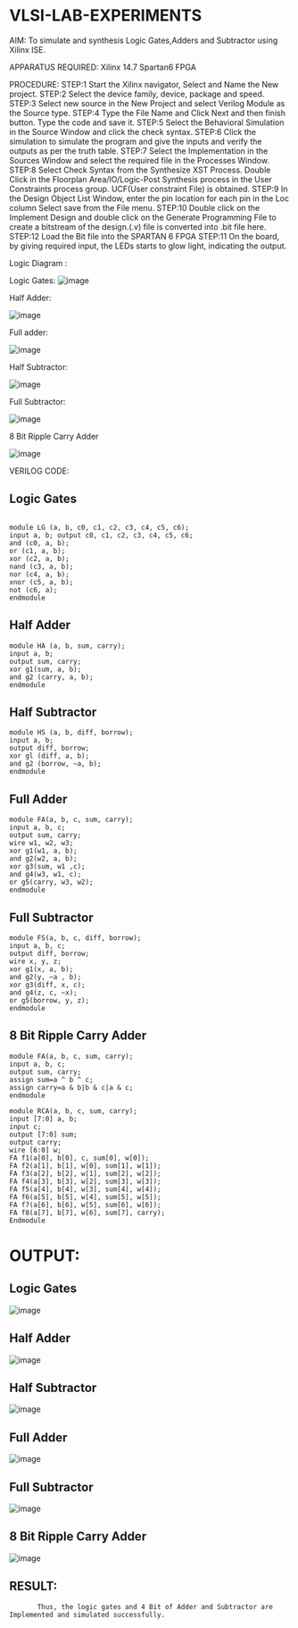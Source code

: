 # VLSI-LAB-EXPERIMENTS
AIM: To simulate and synthesis Logic Gates,Adders and Subtractor using Xilinx ISE.

APPARATUS REQUIRED: Xilinx 14.7 Spartan6 FPGA

PROCEDURE: STEP:1 Start the Xilinx navigator, Select and Name the New project. STEP:2 Select the device family, device, package and speed. STEP:3 Select new source in the New Project and select Verilog Module as the Source type. STEP:4 Type the File Name and Click Next and then finish button. Type the code and save it. STEP:5 Select the Behavioral Simulation in the Source Window and click the check syntax. STEP:6 Click the simulation to simulate the program and give the inputs and verify the outputs as per the truth table. STEP:7 Select the Implementation in the Sources Window and select the required file in the Processes Window. STEP:8 Select Check Syntax from the Synthesize XST Process. Double Click in the Floorplan Area/IO/Logic-Post Synthesis process in the User Constraints process group. UCF(User constraint File) is obtained. STEP:9 In the Design Object List Window, enter the pin location for each pin in the Loc column Select save from the File menu. STEP:10 Double click on the Implement Design and double click on the Generate Programming File to create a bitstream of the design.(.v) file is converted into .bit file here. STEP:12 Load the Bit file into the SPARTAN 6 FPGA STEP:11 On the board, by giving required input, the LEDs starts to glow light, indicating the output.

Logic Diagram :

Logic Gates:
![image](https://github.com/navaneethans/VLSI-LAB-EXPERIMENTS/assets/6987778/ee17970c-3ac9-4603-881b-88e2825f41a4)


Half Adder:

![image](https://github.com/navaneethans/VLSI-LAB-EXPERIMENTS/assets/6987778/0e1ecb96-0c25-4556-832b-aeeedfdfe7b9)


Full adder:

![image](https://github.com/navaneethans/VLSI-LAB-EXPERIMENTS/assets/6987778/9bb3964c-438f-469d-a3de-c1cca6f323fb)


Half Subtractor:

![image](https://github.com/navaneethans/VLSI-LAB-EXPERIMENTS/assets/6987778/731470b7-eb4e-49f8-8bb7-2994052a7184)



Full Subtractor:

![image](https://github.com/navaneethans/VLSI-LAB-EXPERIMENTS/assets/6987778/d66f874b-c1f2-44b3-a035-7149b56430c1)



8 Bit Ripple Carry Adder

![image](https://github.com/navaneethans/VLSI-LAB-EXPERIMENTS/assets/6987778/7385a408-40a5-4203-8050-b72818622d79)



VERILOG CODE:
 
## Logic Gates

```

module LG (a, b, c0, c1, c2, c3, c4, c5, c6);
input a, b; output c0, c1, c2, c3, c4, c5, c6; 
and (c0, a, b); 
or (c1, a, b); 
xor (c2, a, b); 
nand (c3, a, b);
nor (c4, a, b); 
xnor (c5, a, b); 
not (c6, a); 
endmodule

```
## Half Adder

```
module HA (a, b, sum, carry); 
input a, b;
output sum, carry; 
xor g1(sum, a, b);
and g2 (carry, a, b);
endmodule
```
## Half Subtractor

```
module HS (a, b, diff, borrow);
input a, b; 
output diff, borrow;
xor gl (diff, a, b); 
and g2 (borrow, ~a, b);
endmodule

```
## Full Adder

```
module FA(a, b, c, sum, carry);
input a, b, c; 
output sum, carry; 
wire w1, w2, w3; 
xor g1(w1, a, b); 
and g2(w2, a, b); 
xor g3(sum, w1 ,c); 
and g4(w3, w1, c);
or g5(carry, w3, w2); 
endmodule

```
## Full Subtractor

```
module FS(a, b, c, diff, borrow); 
input a, b, c;
output diff, borrow; 
wire x, y, z; 
xor g1(x, a, b);
and g2(y, ~a , b);
xor g3(diff, x, c);
and g4(z, c, ~x);
or g5(borrow, y, z);
endmodule

```
## 8 Bit Ripple Carry Adder

```
module FA(a, b, c, sum, carry); 
input a, b, c;
output sum, carry; 
assign sum=a ^ b ^ c;
assign carry=a & b|b & c|a & c;
endmodule 

module RCA(a, b, c, sum, carry);
input [7:0] a, b; 
input c; 
output [7:0] sum;
output carry;
wire [6:0] w;
FA f1(a[0], b[0], c, sum[0], w[0]); 
FA f2(a[1], b[1], w[0], sum[1], w[1]); 
FA f3(a[2], b[2], w[1], sum[2], w[2]); 
FA f4(a[3], b[3], w[2], sum[3], w[3]); 
FA f5(a[4], b[4], w[3], sum[4], w[4]); 
FA f6(a[5], b[5], w[4], sum[5], w[5]); 
FA f7(a[6], b[6], w[5], sum[6], w[6]);
FA f8(a[7], b[7], w[6], sum[7], carry);
Endmodule

```

# OUTPUT:

## Logic Gates
![image](https://github.com/reshmasundar18/VLSI-LAB-EXP-1/assets/166894571/a71d0f73-10b1-49aa-8891-590dff15ba38)

## Half Adder
![image](https://github.com/reshmasundar18/VLSI-LAB-EXP-1/assets/166894571/363543f6-51a9-4559-ae6c-eccebb9f2a18)

## Half Subtractor
![image](https://github.com/reshmasundar18/VLSI-LAB-EXP-1/assets/166894571/d4c36a04-cd70-4e8c-ac36-6fd469d3448c)

## Full Adder
![image](https://github.com/reshmasundar18/VLSI-LAB-EXP-1/assets/166894571/7627174c-0a20-489a-8db3-5aed6b9f0b45)

## Full Subtractor
![image](https://github.com/reshmasundar18/VLSI-LAB-EXP-1/assets/166894571/5967c88b-0da2-4a63-818a-f5d4b1964250)

## 8 Bit Ripple Carry Adder
![image](https://github.com/reshmasundar18/VLSI-LAB-EXP-1/assets/166894571/896b6601-611e-4dc6-99a5-50d00069c0b1)






## RESULT:
           Thus, the logic gates and 4 Bit of Adder and Subtractor are Implemented and simulated successfully.

